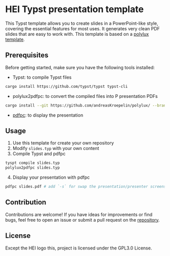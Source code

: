 # HEI Typst presentation template

This Typst template allows you to create slides in a PowerPoint-like style, covering the essential features for most uses. It generates very clean PDF slides that are easy to work with. This template is based on a [polylux template](https://github.com/andreasKroepelin/polylux).

## Prerequisites
Before getting started, make sure you have the following tools installed:
- Typst: to compile Typst files
``` bash
cargo install https://github.com/typst/typst typst-cli
```
- polylux2pdfpc: to convert the compiled files into P presentation PDFs
``` bash
cargo install --git https://github.com/andreasKroepelin/polylux/ --branch release
```
- [pdfpc](https://github.com/pdfpc/pdfpc): to display the presentation


## Usage
1. Use this template for create your own repository
2. Modify `slides.typ` with your own content
3. Compile Typst and pdfpc
``` bash
tyspt compile slides.typ
polylux2pdfpc slides.typ
```
4. Display your presentation with pdfpc
``` bash
pdfpc slides.pdf # add `-s` for swap the presentation/presenter screens
```

## Contribution
Contributions are welcome! If you have ideas for improvements or find bugs, feel free to open an issue or submit a pull request on the [repository](https://git.kb28.ch/Klagarge/HEI-Typst-presentation).

## License
Except the HEI logo this, project is licensed under the GPL3.0 License.